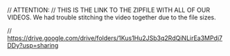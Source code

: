 // ATTENTION:
// THIS IS THE LINK TO THE ZIPFILE WITH ALL OF OUR VIDEOS. We had trouble stitching the video together due to the file sizes.

// https://drive.google.com/drive/folders/1Kus1Hu2JSb3q2RdQiNLirEa3MPdj7DDy?usp=sharing
